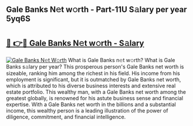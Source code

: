 ## Gale Banks N𝚎t w𝚘rth - Part-11U S𝚊lary per year 5yq6S

# <h2><a href="http://gc4sldc.nevu.top/?p=Gale+Banks">🔗 👉🔴 Gale Banks N𝚎t w𝚘rth - S𝚊lary</a></h2>

[![Gale Banks N𝚎t W𝚘rth](https://i.imgur.com/Oavwk0R.jpeg)](http://gc4sldc.nevu.top/?p=Gale+Banks)
What is Gale Banks n𝚎t w𝚘rth? What is Gale Banks s𝚊lary per year?
This prosperous person's Gale Banks net worth is sizeable, ranking him among the richest in his field. His income from his employment is significant, but it is outmatched by Gale Banks net worth, which is attributed to his diverse business interests and extensive real estate portfolio. This wealthy man, with a Gale Banks net worth among the greatest globally, is renowned for his astute business sense and financial expertise. With a Gale Banks net worth in the billions and a substantial income, this wealthy person is a leading illustration of the power of diligence, commitment, and financial intelligence.
